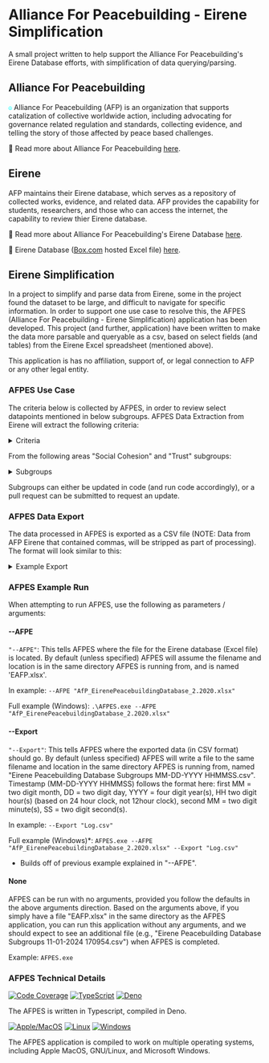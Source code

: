 # Alliance For Peacebuilding - Eirene Simplification

A small project written to help support the Alliance For Peacebuilding's Eirene
Database efforts, with simplification of data querying/parsing.

## Alliance For Peacebuilding

<code style="color : aqua">☮</code> Alliance For Peacebuilding (AFP) is an
organization that supports catalization of collective worldwide action,
including advocating for governance related regulation and standards, collecting
evidence, and telling the story of those affected by peace based challenges.

:blue_book: Read more about Alliance For Peacebuilding
[here](https://www.allianceforpeacebuilding.org).

## Eirene

AFP maintains their Eirene database, which serves as a repository of collected
works, evidence, and related data. AFP provides the capability for students,
researchers, and those who can access the internet, the capability to review
thier Eirene database.

:blue_book: Read more about Alliance For Peacebuilding's Eirene Database
[here](https://www.allianceforpeacebuilding.org/eirene-peacebuilding-database).

:blue_book: Eirene Database ([Box.com](https://www.box.com/) hosted Excel file)
[here](https://allianceforpeacebuilding.app.box.com/s/ggizicws9ah2rgg3w0tfkju5voi1mvt6).

## Eirene Simplification

In a project to simplify and parse data from Eirene, some in the project found
the dataset to be large, and difficult to navigate for specific information. In
order to support one use case to resolve this, the AFPES (Alliance For
Peacebuilding - Eirene Simplification) application has been developed. This
project (and further, application) have been written to make the data more
parsable and queryable as a csv, based on select fields (and tables) from the
Eirene Excel spreadsheet (mentioned above).

This application is has no affiliation, support of, or legal connection to AFP
or any other legal entity.

### AFPES Use Case

The criteria below is collected by AFPES, in order to review select datapoints
mentioned in below subgroups. AFPES Data Extraction from Eirene will extract the
following criteria:

<details>

<summary>Criteria</summary>

- Subgroup
- Title
- Indicator
- Link
- Report ID
- Country
- Date Published

</details>


From the following areas "Social Cohesion" and "Trust" subgroups:

<details>

<summary>Subgroups</summary>

1. "% who perceive trust or lack thereof within their neighborhood",
2. "Attitudes towards diversity and pluralism",
3. "Attitudes towards inter-group interaction",
4. "Attitudes towards peace and reconciliation processes",
5. "Community perceptions of youth",
6. "Economic cohesion",
7. "Engagement in community",
8. "Existence and frequency of interaction between groups",
9. "Gender Equality",
10. "Integration of marginalized groups",
11. "Knowledge of Social Cohesion",
12. "Level of discrimination",
13. "Level of discrimination (Human rights)",
14. "Level of diversity",
15. "Level of responsibility felt for community",
16. "Level of tension/conflict between groups",
17. "Perceived self-efficacy to impact positive change in community",
18. "Perceptions of other groups",
19. "Progress on peace and reconciliation processes",
20. "Quality of multi-group projects/initiatives",
21. "Quality of relationship between groups",
22. "Quality of relationship between groups (Empathy)",
23. "Quality of relationship between groups (Trust)",
24. "Quantity of multi-group projects/initiatives",
25. "Reintegration of ex-combatants",
26. "Religious Tolerance",
27. "Socio-Economic Equality",
28. "Socio-Economic Equality (Capacity Development)",
29. "Socio-Economic Equality (Employment)",
30. "Socio-Economic Equality (Marginalized groups)",
31. "Strength of identity",
32. "Strength of network across communities",
33. "Strength of network within communities",
34. "Willingness to Reconcile",
35. "Youth Engagement",
36. "% who perceive trust or lack thereof within their neighborhood",
37. "Attitudes towards inter-group interaction (Trust)",
38. "Community perceptions of youth (Trust)",
39. "Community-Security forces relations (Trust)",
40. "Existence and frequency of interaction between groups (Trust)",
41. "Level of general trust",
42. "Level of institutional/political trust",
43. "Perceptions of other groups (Trust)",
44. "Quality of relationship between groups (Trust)",
45. "Rule of Law (Confidence in Justice System)",
46. "Trust and confidence in conflict resolving mechanisms",
47. "Trust in government institutions"

</details>

Subgroups can either be updated in code (and run code accordingly), or a pull request can be submitted to request an update.

### AFPES Data Export

The data processed in AFPES is exported as a CSV file (NOTE: Data from AFP
Eirene that contained commas, will be stripped as part of processing). The
format will look similar to this:

<details>

<summary>Example Export</summary>

```
Subgroup,Title,Indicators,Link,Report ID,Country,Date Published
% who perceive trust or lack thereof within their neighborhood,Towards a social cohesion index for South Africa using SARB data,Inter-group trust,https://static1.squarespace.com/static/5db70e83fc0a966cf4cc42ea/t/5f330df3dc8bae025343c25d/1597181428514/0100.pdf,100,South Africa,2017
Trust and confidence in conflict resolving mechanisms,Evaluation report: Peaceful Empowerment in Arid Lands (PEARL) ,Perceived effectiveness of responses to conflict,https://static1.squarespace.com/static/5db70e83fc0a966cf4cc42ea/t/5f49305094cd4c07e3fb4309/1598632016736/1810.pdf,1810,Kenya,2017
```

</details>


### AFPES Example Run

When attempting to run AFPES, use the following as parameters / arguments:


#### --AFPE

```"--AFPE"```:
This tells AFPES where the file for the Eirene database (Excel file) is located. By default (unless specified) AFPES will assume the filename and location is in the same directory AFPES is running from, and is named 'EAFP.xlsx'.

In example: ```--AFPE "AfP_EirenePeacebuildingDatabase_2.2020.xlsx"```

Full example (Windows): ```.\AFPES.exe --AFPE "AfP_EirenePeacebuildingDatabase_2.2020.xlsx"```


#### --Export

```"--Export"```:
This tells AFPES where the exported data (in CSV format) should go. By default (unless specified) AFPES will write a file to the same filename and location in the same directory AFPES is running from, named "Eirene Peacebuilding Database Subgroups MM-DD-YYYY HHMMSS.csv". Timestamp (MM-DD-YYYY HHMMSS) follows the format here: first MM = two digit month, DD = two digit day, YYYY = four digit year(s), HH two digit hour(s) (based on 24 hour clock, not 12hour clock), second MM = two digit minute(s), SS = two digit second(s).

In example: ```--Export "Log.csv"```

Full example (Windows)*: ```AFPES.exe --AFPE "AfP_EirenePeacebuildingDatabase_2.2020.xlsx" --Export "Log.csv"```
* Builds off of previous example explained in "--AFPE".


#### None

AFPES can be run with no arguments, provided you follow the defaults in the above arguments direction. Based on the arguments above, if you simply have a file "EAFP.xlsx" in the same directory as the AFPES application, you can run this application without any arguments, and we should expect to see an additional file (e.g., "Eirene Peacebuilding Database Subgroups 11-01-2024 170954.csv") when AFPES is completed.

Example: ```AFPES.exe```


### AFPES Technical Details

<p align="left">
    <a href="https://coveralls.io/github/badges/shields">
        <img src="https://img.shields.io/coveralls/github/badges/shields"
            alt="Code Coverage"></a>
    <a href="https://www.typescriptlang.org">
        <img src="https://img.shields.io/badge/Code-TypeScript-blue?logo=typescript&logoColor=blue"
            alt="TypeScript"></a>
    <a href="https://deno.com">
        <img src="https://img.shields.io/badge/Runtime-Deno-white?logo=deno&logoColor=f5f5f5"
            alt="Deno"></a>
</p>

The AFPES is written in Typescript, compiled in Deno.

<p align="left">
    <a href="https://apple.com">
        <img src="https://img.shields.io/badge/Apple%20MacOS-gray?logo=apple&logoColor=white"
            alt="Apple/MacOS"></a>
    <a href="https://linux.org">
        <img src="https://img.shields.io/badge/GNU%2FLinux-gray?logo=linux&logoColor=white"
            alt="Linux"></a>
    <a href="https://microsoft.com">
        <img src="https://img.shields.io/badge/Microsoft%20Windows-gray?logo=c%2B%2B&logoColor=blue"
            alt="Windows"></a>
</p>

The AFPES application is compiled to work on multiple operating systems,
including Apple MacOS, GNU/Linux, and Microsoft Windows.
